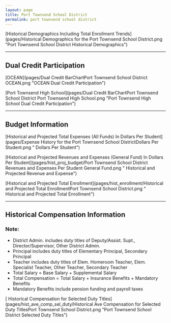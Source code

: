 ```yaml
---
layout: page
title: Port Townsend School District
permalink: port townsend school district
---
```



[Historical Demographics Including Total Enrollment Trends](pages/Historical Demographics for the Port Townsend School District.png "Port Townsend School District Historical Demographics")

___

## Dual Credit Participation

[OCEAN](pages/Dual Credit BarChartPort Townsend School District OCEAN.png "OCEAN Dual Credit Participation")

[Port Townsend High School](pages/Dual Credit BarChartPort Townsend School District Port Townsend High School.png "Port Townsend High School Dual Credit Participation")


___

## Budget Information

[Historical and Projected Total Expenses (All Funds) In Dollars Per Student](pages/Expense History for the Port Townsend School DistrictDollars Per Student.png " Dollars Per Student")

[Historical and Projected Revenues and Expenses (General Fund) In Dollars Per Student](pages/hist_proj_budget/Port Townsend School District Revenues and Expenses Per Student General Fund.png " Historical and Projected Revenue and Expense")

[Historical and Projected Total Enrollment](pages/hist_enrollment/Historical and Projected Total EnrollmentPort Townsend School District.png " Historical and Projected Total Enrollment")


___

## Historical Compensation Information
### Note:
- District Admin. includes duty titles of Deputy/Assist. Supt., Director/Supervisor, Other District Admin.
- Principal includes duty titles of Elementary Principal, Secondary Principal
- Teacher includes duty titles of Elem. Homeroom Teacher, Elem. Specialist Teacher, Other Teacher, Secondary Teacher
- Total Salary = Base Salary + Supplemental Salary
- Total Compensation = Total Salary + Insurance Benefits + Mandatory Benefits
- Mandatory Benefits include pension funding and payroll taxes

[ Historical Compensation for Selected Duty Titles](pages/hist_ave_comp_sel_duty/Historical Ave Compensation for Selected Duty TitlesPort Townsend School District.png "Port Townsend School District Selected Duty Titles")

